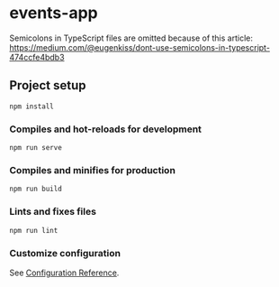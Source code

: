 # events-app

Semicolons in TypeScript files are omitted because of this article: https://medium.com/@eugenkiss/dont-use-semicolons-in-typescript-474ccfe4bdb3

## Project setup
```
npm install
```

### Compiles and hot-reloads for development
```
npm run serve
```

### Compiles and minifies for production
```
npm run build
```

### Lints and fixes files
```
npm run lint
```

### Customize configuration
See [Configuration Reference](https://cli.vuejs.org/config/).
